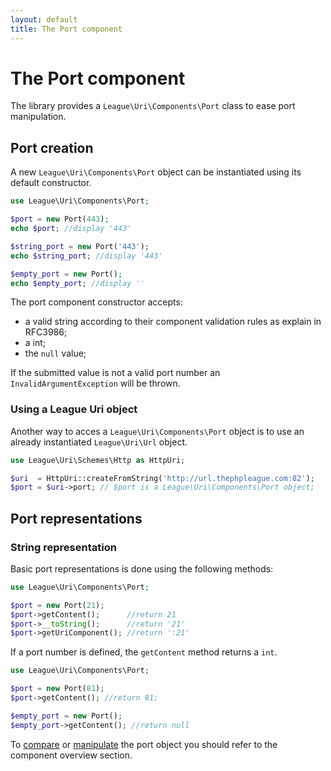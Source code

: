 ```yaml
---
layout: default
title: The Port component
---
```


# The Port component

The library provides a `League\Uri\Components\Port` class to ease port manipulation.

## Port creation

A new `League\Uri\Components\Port` object can be instantiated using its default constructor.

~~~php
use League\Uri\Components\Port;

$port = new Port(443);
echo $port; //display '443'

$string_port = new Port('443');
echo $string_port; //display '443'

$empty_port = new Port();
echo $empty_port; //display ''
~~~

The port component constructor accepts:

- a valid string according to their component validation rules as explain in RFC3986;
- a int;
- the `null` value;

<p class="message-warning">If the submitted value is not a valid port number an <code>InvalidArgumentException</code> will be thrown.</p>

### Using a League Uri object

Another way to acces a `League\Uri\Components\Port` object is to use an already instantiated `League\Uri\Url` object.

~~~php
use League\Uri\Schemes\Http as HttpUri;

$uri  = HttpUri::createFromString('http://url.thephpleague.com:82');
$port = $uri->port; // $port is a League\Uri\Components\Port object;
~~~

## Port representations

### String representation

Basic port representations is done using the following methods:

~~~php
use League\Uri\Components\Port;

$port = new Port(21);
$port->getContent();      //return 21
$port->__toString();      //return '21'
$port->getUriComponent(); //return ':21'
~~~

<p class="message-notice">If a port number is defined, the <code>getContent</code> method returns a <code>int</code>.</p>

~~~php
use League\Uri\Components\Port;

$port = new Port(81);
$port->getContent(); //return 81;

$empty_port = new Port();
$empty_port->getContent(); //return null
~~~

To [compare](/4.0/components/overview/#components-comparison) or [manipulate](/4.0/components/overview/#components-modification) the port object you should refer to the component overview section.